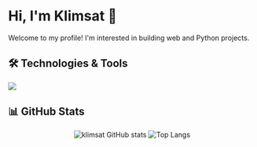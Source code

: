 # Hi, I'm Klimsat 👋

Welcome to my profile! I'm interested in building web and Python projects.

## 🛠️ Technologies & Tools

<p align="left">
  <img src="https://skillicons.dev/icons?i=python,javascript,html,css,git,github" />
</p>

## 📊 GitHub Stats

<p align="center">
  <img src="https://github-readme-stats.vercel.app/api?username=klimsat&hide=stars,issues&show_icons=true" alt="klimsat GitHub stats" />
  <img src="https://github-readme-stats.vercel.app/api/top-langs/?username=klimsat&layout=compact" alt="Top Langs" />
</p>


